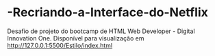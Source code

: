 # -Recriando-a-Interface-do-Netflix
Desafio de projeto do bootcamp de HTML Web Developer - Digital Innovation One. Disponível para visualização em 
http://127.0.0.1:5500/Estilo/index.html
